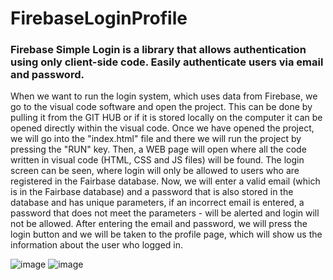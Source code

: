 # FirebaseLoginProfile
<h3>Firebase Simple Login is a library that allows authentication using only client-side code. Easily authenticate users via email and password.</h3>

When we want to run the login system, which uses data from Firebase, we go to the visual code software and open the project.
 This can be done by pulling it from the GIT HUB or if it is stored locally on the computer it can be opened directly within the visual code.
Once we have opened the project, we will go into the "index.html" file and there we will run the project by pressing the "RUN" key.
Then, a WEB page will open where all the code written in visual code (HTML, CSS and JS files) will be found.
The login screen can be seen, where login will only be allowed to users who are registered in the Fairbase database.
Now, we will enter a valid email (which is in the Fairbase database) and a password that is also stored in the database and has unique parameters, if an incorrect email is entered,
a password that does not meet the parameters - will be alerted and login will not be allowed.
After entering the email and password, we will press the login button and we will be taken to the profile page, which will show us the information about the user who logged in.


![image](https://user-images.githubusercontent.com/60183349/142748842-1cfe11c6-8678-4081-af63-39994c8502c7.png) 
![image](https://user-images.githubusercontent.com/60183349/142748912-458775bf-9dfc-489c-ab0d-802eff93ff52.png)


